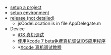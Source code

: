  - [setup a project](http://vczero.github.io/react_native/第1篇hello%20react-native.html)
 - [setup environment](http://www.liaohuqiu.net/cn/posts/react-native-1/)
 - [release (not detailed)](http://jingyan.baidu.com/article/154b4631724ad328ca8f4109.html)
     - jsCodeLocation is in file AppDelegate.m
 - Device
     - [iOS 真机调试](http://my.oschina.net/imot/blog/512808)
     - [使用Xcode 7 beta免费真机调试iOS应用程序](http://ju.outofmemory.cn/entry/182050)
     - *[Xcode 真机调试教程](http://segmentfault.com/a/1190000000775168)